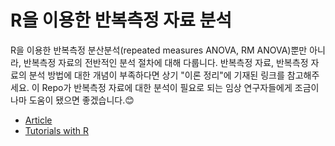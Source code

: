 # R을 이용한 반복측정 자료 분석
R을 이용한 반복측정 분산분석(repeated measures ANOVA, RM ANOVA)뿐만 아니라, 반복측정 자료의 전반적인 분석 절차에 대해 다룹니다. 반복측정 자료, 반복측정 자료의 분석 방법에 대한 개념이 부족하다면 상기 "이론 정리"에 기재된 링크를 참고해주세요. 이 Repo가 반복측정 자료에 대한 분석이 필요로 되는 임상 연구자들에게 조금이나마 도움이 됐으면 좋겠습니다.:blush:

- [Article](https://be-favorite.tistory.com/83)
- [Tutorials with R](https://be-favorite.github.io/Tutorial_repeated_measures/Tutorial_rm.html)

